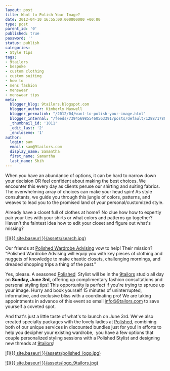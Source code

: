 ```yaml
---
layout: post
title: Want to Polish Your Image?
date: 2012-04-10 16:55:00.000000000 +00:00
type: post
parent_id: '0'
published: true
password: ''
status: publish
categories:
- Style Tips
tags:
- 9tailors
- bespoke
- custom clothing
- custom suiting
- how to
- mens fashion
- menswear
- menswear tips
meta:
  blogger_blog: 9tailors.blogspot.com
  blogger_author: Kimberly Maxwell
  blogger_permalink: "/2012/04/want-to-polish-your-image.html"
  blogger_internal: "/feeds/7394569855460563391/posts/default/1288717804540193669"
  _thumbnail_id: '1011'
  _edit_last: '2'
  _encloseme: '1'
author:
  login: sam
  email: sam@9tailors.com
  display_name: Samantha
  first_name: Samantha
  last_name: Shih
---
```

When you have an abundance of options, it can be hard to narrow down your decision OR feel confident about making the best choices. We encounter this every day as clients peruse our shirting and suiting fabrics. The overwhelming array of choices can make your head spin! As style consultants, we guide you through this jungle of colors, patterns, and weaves to lead you to the promised land of your personal/customized style.

Already have a closet full of clothes at home? No clue how how to expertly pair your ties with your shirts or what colors and patterns go together? Haven't the faintest idea how to edit your closet and figure out what's missing?

[![]({{ site.baseurl }}/assets/search.jpg)](http://2.bp.blogspot.com/-JS7QkWvprds/T38UcokeCCI/AAAAAAAAALY/PiP3rcVaask/s1600/search.jpg)

Our friends at [Polished Wardrobe Advising](http://polishedadvising.com/) vow to help! Their mission? "Polished Wardrobe Advising will equip you with key pieces of clothing and nuggets of knowledge to make chaotic closets, challenging mornings, and dreaded shopping trips a thing of the past."  
  
  
Yes, please. A seasoned [Polished](http://polishedadvising.com/)  Stylist will be in the [9tailors](http://www.9tailors.com/) studio all day on **Sunday, June 3rd,** offering up complimentary fashion consultations and personal styling tips! This opportunity is perfect if you're trying to spruce up your image. Hurry and book yourself 15 minutes of uninterrupted, informative, and exclusive bliss with a coordinating pro! We are taking appointments in advance of this event so email [info@9tailors.com](mailto:info@9tailors.com) to save yourself a coveted spot.  
  
  
And that's just a little taste of what's to launch on June 3rd. We've also created specialty packages with the lovely ladies at [Polished](http://polishedadvising.com/), combining both of our unique services in discounted bundles just for you! In efforts to help you decipher your existing wardrobe,  you have a few options that couple personalized styling sessions with a Polished Stylist and designing new threads at [9tailors](http://www.9tailors.com/)!

[![]({{ site.baseurl }}/assets/polished_logo.jpg)](http://4.bp.blogspot.com/-2J9FQ5uQdLY/T4RlK3RlX_I/AAAAAAAAALg/gySFH5BSJmw/s1600/polished_logo.jpg)

[![]({{ site.baseurl }}/assets/logo_9tailors.jpg)](http://4.bp.blogspot.com/-H1YCsnJ1jpk/T4Rlug8idjI/AAAAAAAAALo/p4wTwa7gRo4/s1600/logo_9tailors.jpg)
